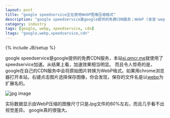 ```yaml
---
layout: post
title: "google speedservice正在使用WebP图像压缩格式"
description: "google speedservice是google提供的免费CDN服务；WebP (发音'weppy')，一种同时提供了有损压缩与无损压缩的图形档格式。Google在购买On2 Technologies后发展出来的格式，派生自图像编码格式VP8，目标是取代jpg，成为互联网图像格式的新标准。"
category: industry
tags: [google, webp, speedservice, cdn]
ltags: "google,webp,speedservice,cdn"
---
```

{% include JB/setup %}

google speedservice是google提供的免费CDN服务，本站[sj.qmcr.me](http://sj.qmcr.me)就使用了speedservice加速。从结果上看，加速效果相当明显。
而且令人惊奇的是，google在自己的CDN服务中会将原始图片转换为WebP格式。如果用chrome浏览器打开本站，右键点击图片选择保存图像，你会发现，保存的文件名是以[webp](/2013/04/23/what-is-webp)为扩展名的。

![jpg image](http://pic.yupoo.com/sjqmcr/CO7vODEo/rKNy0.jpg)

实际数据显示由WebP压缩的图像尺寸只是Jpg文件的60%左右，而且几乎看不出视觉差异。
google真的很强大。
